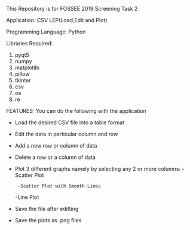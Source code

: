   This Repository is for FOSSEE 2019 Screening Task 2 
  
  Application: CSV LEP(Load,Edit and Plot)
  
  Programming Language: Python
  
  Libraries Required: 
  1) pyqt5
  2) numpy
  3) matplotlib
  4) pillow
  5) tkinter
  6) csv
  7) os
  8) re

  FEATURES:
  You can do the following with the application
  - Load the desired CSV file into a table format
  - Edit the data in particular column and row
  - Add a new row or column of data
  - Delete a row or a column of data
  - Plot 3 different graphs namely by selecting any 2 or more columns:
 		 -Scatter Plot
     
 		 -Scatter Plot with Smooth Lines
 		 
     -Line Plot
  - Save the file after editting
  - Save the plots as .png files
  


